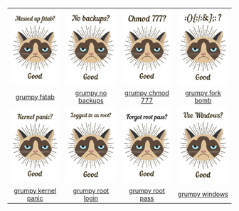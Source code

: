 |  |  |  |  |
| :---: | :---: | :---: | :---: |
| ![grumpy-fstab](.meta/thumbnails/grumpy-fstab.png) | ![grumpy-no-backups](.meta/thumbnails/grumpy-no-backups.png) | ![grumpy-chmod-777](.meta/thumbnails/grumpy-chmod-777.png) | ![grumpy-fork-bomb](.meta/thumbnails/grumpy-fork-bomb.png) |
| [grumpy fstab](grumpy/grumpy-fstab.png) | [grumpy no backups](grumpy/grumpy-no-backups.png) | [grumpy chmod 777](grumpy/grumpy-chmod-777.png) | [grumpy fork bomb](grumpy/grumpy-fork-bomb.png) |
| ![grumpy-kernel-panic](.meta/thumbnails/grumpy-kernel-panic.png) | ![grumpy-root-login](.meta/thumbnails/grumpy-root-login.png) | ![grumpy-root-pass](.meta/thumbnails/grumpy-root-pass.png) | ![grumpy-windows](.meta/thumbnails/grumpy-windows.png) |
| [grumpy kernel panic](grumpy/grumpy-kernel-panic.png) | [grumpy root login](grumpy/grumpy-root-login.png) | [grumpy root pass](grumpy/grumpy-root-pass.png) | [grumpy windows](grumpy/grumpy-windows.png) |

